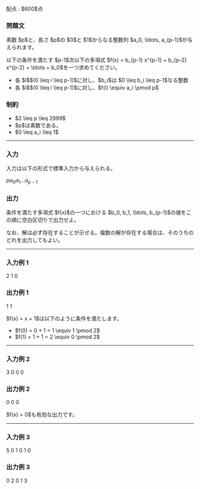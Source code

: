 
<div>

<span>

<span>

<p>
配点 : $600$点
</p>

<div>

<section>

### **問題文**

<p>
素数 $p$と、長さ $p$の $0$と $1$からなる整数列 $a_0, \ldots, a_{p-1}$が与えられます。
</p>

<p>
以下の条件を満たす $p-1$次以下の多項式 $f(x) = b_{p-1} x^{p-1} + b_{p-2} x^{p-2} + \ldots + b_0$を一つ求めてください。
</p>

<ul>

<li>
各 $i$$(0 \leq i \leq p-1)$に対し、$b_i$は $0 \leq b_i \leq p-1$なる整数
</li>

<li>
各 $i$$(0 \leq i \leq p-1)$に対し、$f(i) \equiv a_i \pmod p$
</li>

</ul>

</section>

</div>

<div>

<section>

### **制約**

<ul>

<li>
$2 \leq p \leq 2999$
</li>

<li>
$p$は素数である。
</li>

<li>
$0 \leq a_i \leq 1$
</li>

</ul>

</section>

</div>

---

<div>

<div>

<section>

### **入力**

<p>
入力は以下の形式で標準入力から与えられる。
</p>

<div>

$p$$a_0$$a_1$$\ldots$$a_{p-1}$
</div>

</section>

</div>

<div>

<section>

### **出力**

<p>
条件を満たす多項式 $f(x)$の一つにおける $b_0, b_1, \ldots, b_{p-1}$の値をこの順に空白区切りで出力せよ。
</p>

<p>
なお、解は必ず存在することが示せる。複数の解が存在する場合は、そのうちのどれを出力してもよい。
</p>

</section>

</div>

</div>

---

<div>

<section>

### **入力例 1**

<div>

2
1 0

</div>

</section>

</div>

<div>

<section>

### **出力例 1**

<div>

1 1

</div>

<p>
$f(x) = x + 1$は以下のように条件を満たします。
</p>

<ul>

<li>
$f(0) = 0 + 1 = 1 \equiv 1 \pmod 2$
</li>

<li>
$f(1) = 1 + 1 = 2 \equiv 0 \pmod 2$
</li>

</ul>

</section>

</div>

---

<div>

<section>

### **入力例 2**

<div>

3
0 0 0

</div>

</section>

</div>

<div>

<section>

### **出力例 2**

<div>

0 0 0

</div>

<p>
$f(x) = 0$も有効な出力です。
</p>

</section>

</div>

---

<div>

<section>

### **入力例 3**

<div>

5
0 1 0 1 0

</div>

</section>

</div>

<div>

<section>

### **出力例 3**

<div>

0 2 0 1 3

</div>

</section>

</div>

</span>

</span>

</div>
